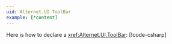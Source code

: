 ```yaml
---
uid: Alternet.UI.ToolBar
example: [*content]
---
```


Here is how to declare a <xref:Alternet.UI.ToolBar>:
[!code-csharp[](../../../Source/Samples/ApiDocDll/AllWindows/ToolBarWindow.uixml.cs#CSharpCreation)]
